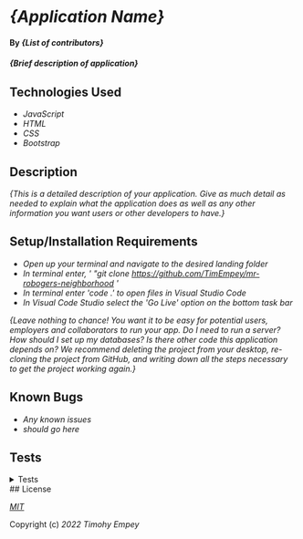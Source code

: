 # _{Application Name}_

#### By _**{List of contributors}**_

#### _{Brief description of application}_

## Technologies Used

* _JavaScript_
* _HTML_
* _CSS_
* _Bootstrap_

## Description

_{This is a detailed description of your application. Give as much detail as needed to explain what the application does as well as any other information you want users or other developers to have.}_

## Setup/Installation Requirements

* _Open up your terminal and navigate to the desired landing folder_
* _In terminal enter, ' "git clone https://github.com/TimEmpey/mr-robogers-neighborhood '_
* _In terminal enter 'code .' to open files in Visual Studio Code_
* _In Visual Code Studio select the 'Go Live' option on the bottom task bar_

_{Leave nothing to chance! You want it to be easy for potential users, employers and collaborators to run your app. Do I need to run a server? How should I set up my databases? Is there other code this application depends on? We recommend deleting the project from your desktop, re-cloning the project from GitHub, and writing down all the steps necessary to get the project working again.}_

## Known Bugs

* _Any known issues_
* _should go here_

## Tests
<details>
  <summary>Tests</summary>
    Describe: diceRoll(); <br>
    Test 1: Should result in random number from 1-6
    Code: 
    diceRoll(1,7);
    Expected Output: 1 || 2 || 3 || 4 || 5 || 6
</details>
## License

_[MIT](https://en.wikipedia.org/wiki/MIT_License)_

Copyright (c) _2022_ _Timohy Empey_

